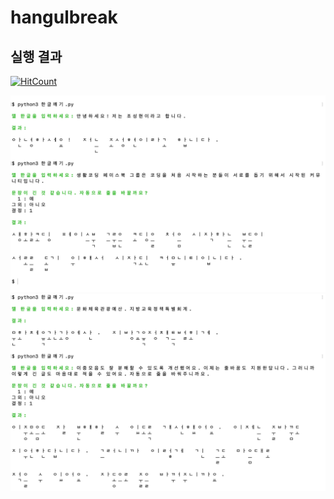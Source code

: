 # hangulbreak

## 실행 결과

[![HitCount](http://hits.dwyl.io/anaclumos/hangulbreak.svg)](http://hits.dwyl.io/anaclumos/hangulbreak)

![demo.png](demo.png)
![demo2.png](demo2.png)